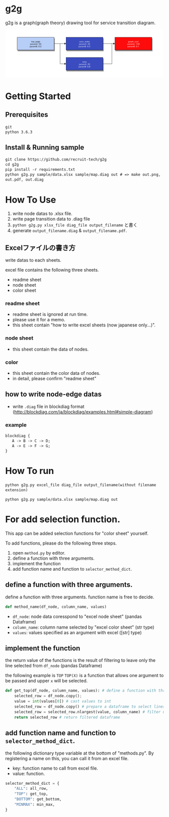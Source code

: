 
# g2g

g2g is a graph(graph theory) drawing tool for service transition diagram.

![](./sample/out.png)

# Getting Started

## Prerequisites

```
git
python 3.6.3
```

## Install & Running sample
```
git clone https://github.com/recruit-tech/g2g
cd g2g
pip install -r requirements.txt
python g2g.py sample/data.xlsx sample/map.diag out # => make out.png, out.pdf, out.diag
```

# How To Use

1. write node datas to .xlsx file.
2. write page transition data to .diag file
3. `python g2g.py xlsx_file diag_file output_filename` と書く
4. generate `output_filename.diag` & `output_filename.pdf`.

## Excelファイルの書き方

write datas to each sheets.

excel file contains the following three sheets.

* readme sheet
* node sheet 
* color sheet

### readme sheet

* readme sheet is ignored at run time.
* please use it for a memo.
* this sheet contain "how to write excel sheets (now japanese only...)".

### node sheet

* this sheet contain the data of nodes.

### color

* this sheet contain the color data of nodes.
* in detail, please confirm "readme sheet"

## how to write node-edge datas

* write `.diag` file in blockdiag format (http://blockdiag.com/ja/blockdiag/examples.html#simple-diagram)

### example
```
blockdiag {
   A -> B -> C -> D;
   A -> E -> F -> G;
}
```

# How To run

```
python g2g.py excel_file diag_file output_filename(without filename extension)
```

```
python g2g.py sample/data.xlsx sample/map.diag out
```

# For add selection function.

This app can be added selection functions for "color sheet" yourself.

To add functions, please do the following three steps.

1. open `method.py` by editor.
2. define a function with three arguments.
3. implement the function
4. add function name and function to `selector_method_dict`.

## define a function with three arguments.

define a function with three arguments.
function name is free to decide.

```python
def method_name(df_node, column_name, values)
```
* `df_node`: node data coresspond to "excel node sheet" (pandas Dataframe)
* `column_name`: column name selected by "excel color sheet" (str type)
* `values`: values specified as an argument with excel ([str] type)

## implement the function

the return value of the functions is the result of filtering to leave only the line selected from `df_node` (pandas Dataframe)

the following example is `TOP`
`TOP(X)` is a function that allows one argument to be passed and upper `x` will be selected.
```python
def get_top(df_node, column_name, values): # define a function with three arguments
    selected_row = df_node.copy();
    value = int(values[0]) # cast values to int
    selected_row = df_node.copy() # prepare a dataframe to select lines.
    selected_row = selected_row.nlargest(value, column_name) # filter upper top `value`
    return selected_row # return filtered dataframe
```

## add function name and function to `selector_method_dict`.

the following dictionary type variable at the bottom of "methods.py".
By registering a name on this, you can call it from an excel file.

* key: function name to call from excel file.
* value: function.

```python
selector_method_dict = {
    "ALL": all_row,
    "TOP": get_top,
    "BOTTOM": get_bottom,
    "MINMAX": min_max,
}
```

